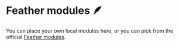 # Feather modules 🪶

You can place your own local modules here, or you can pick from the official [Feather modules](https://github.com/FeatherCMS/?q=-module&type=all&language=swift&sort=name).

